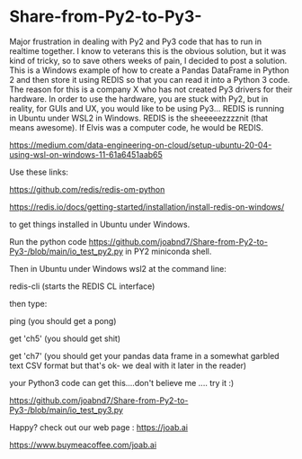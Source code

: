 # Share-from-Py2-to-Py3-

Major frustration in dealing with Py2 and Py3 code that has to run in realtime together. I know to veterans this is the obvious solution, but it was kind of tricky, so to save others weeks of pain, I decided to post a solution. This is a Windows example of how to create a Pandas DataFrame in Python 2 and then store it using REDIS so that you can read it into a Python 3 code. The reason for this is a company X who has not created Py3 drivers for their hardware. In order to use the hardware, you are stuck with Py2, but in reality, for GUIs and UX, you would like to be using Py3... REDIS is running in Ubuntu under WSL2 in Windows. REDIS is the sheeeeezzzznit (that means awesome). If Elvis was a computer code, he would be REDIS.


https://medium.com/data-engineering-on-cloud/setup-ubuntu-20-04-using-wsl-on-windows-11-61a6451aab65

Use these links:

https://github.com/redis/redis-om-python

https://redis.io/docs/getting-started/installation/install-redis-on-windows/

to get things installed in Ubuntu under Windows. 

Run the python code 
https://github.com/joabnd7/Share-from-Py2-to-Py3-/blob/main/io_test_py2.py
in PY2 miniconda shell.

Then in Ubuntu under Windows wsl2 at the command line:

 redis-cli
 (starts the REDIS CL interface)
 
 then type: 
 
 ping
 (you should get a pong)
 
 get 'ch5'
 (you should get shit)
 
 get 'ch7'
 (you should get your pandas data frame in a somewhat garbled text CSV format but that's ok- we deal with it later in the reader)
 
 your Python3 code can get this....don't believe me .... try it :)
 
 https://github.com/joabnd7/Share-from-Py2-to-Py3-/blob/main/io_test_py3.py
 
 
 Happy? check out our web page :    https://joab.ai
 
 https://www.buymeacoffee.com/joab.ai
